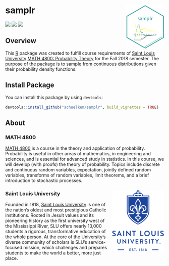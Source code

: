 
<!-- Generated by README.Rmd: editing is futile -->

# samplr <img src="man/figures/logo.png" align="right" />

[![](https://img.shields.io/badge/MATH-4800-brightgreen.svg)](https://github.com/schuelkem/samplr/)
[![](https://img.shields.io/badge/status-under%20development-red.svg)](https://github.com/schuelkem/samplr/)
[![](https://img.shields.io/github/last-commit/schuelkem/samplr.svg)](https://github.com/schuelkem/samplr/commits/master)

## Overview

This [R](https://cloud.r-project.org) package was created to fulfill
course requirements of [Saint Louis University](https://www.slu.edu)
[MATH 4800: Probability
Theory](http://stat.slu.edu/~speegled/Fall2018/4800/schedule.html) for
the Fall 2018 semester. The purpose of the package is to sample from
continuous distributions given their probability density functions.

## Install Package

You can install this package by using `devtools`:

``` r
devtools::install_github("schuelkem/samplr", build_vignettes = TRUE)
```

## About

### MATH 4800

[MATH 4800](http://stat.slu.edu/~speegled/Fall2018/4800/schedule.html)
is a course in the theory and application of probability. Probability is
useful in other areas of mathematics, in engineering and sciences, and
is essential for advanced study in statistics. In this course, we will
develop (with proofs) the theory of probability. Topics include discrete
and continuous random variables, expectation, jointly defined random
variables, transforms of random variables, limit theorems, and a brief
introduction to stochastic
processes.

### Saint Louis University <img src="man/figures/logo_slu.png" align="right" />

Founded in 1818, [Saint Louis University](https://www.slu.edu) is one of
the nation’s oldest and most prestigious Catholic institutions. Rooted
in Jesuit values and its pioneering history as the first university west
of the Mississippi River, SLU offers nearly 13,000 students a rigorous,
transformative education of the whole person. At the core of the
University’s diverse community of scholars is SLU’s service-focused
mission, which challenges and prepares students to make the world a
better, more just place.
